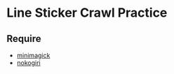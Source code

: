 # Line Sticker Crawl Practice

## Require
- [minimagick](https://github.com/minimagick/minimagick)
- [nokogiri](https://github.com/sparklemotion/nokogiri)

